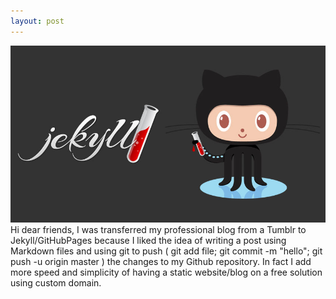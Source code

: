 ```yaml
---
layout: post
---
```

<img src="/images/fulls/jekyll.jpg" class="fit image"> Hi dear friends, I was transferred my professional blog from a Tumblr to Jekyll/GitHubPages because I liked the idea of writing a post using Markdown files and using git to push ( git add file; git commit -m "hello"; git push -u origin master ) the changes to my Github repository. In fact I add more speed and simplicity of having a static website/blog on a free solution using custom domain. 